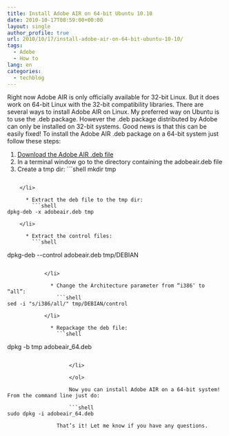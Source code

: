 ```yaml
---
title: Install Adobe AIR on 64-bit Ubuntu 10.10
date: 2010-10-17T08:59:00+00:00
layout: single
author_profile: true
url: 2010/10/17/install-adobe-air-on-64-bit-ubuntu-10-10/
tags:
  - Adobe
  - How to
lang: en
categories: 
  - techblog
---
```

Right now Adobe AIR is only officially available for 32-bit Linux. But it does work on 64-bit Linux with the 32-bit compatibility libraries. There are several ways to install Adobe AIR on Linux. My preferred way on Ubuntu is to use the .deb package. However the .deb package distributed by Adobe can only be installed on 32-bit systems. Good news is that this can be easily fixed! To install the Adobe AIR .deb package on a 64-bit system just follow these steps: 

  1. [Download the Adobe AIR .deb file](http://get.adobe.com/air/) 
  2. In a terminal window go to the directory containing the adobeair.deb file 
  3. Create a tmp dir: 
    ```shell
mkdir tmp
```
    
    </li> 
    
      * Extract the deb file to the tmp dir: 
        ```shell
dpkg-deb -x adobeair.deb tmp
```
        
        </li> 
        
          * Extract the control files: 
            ```shell
dpkg-deb --control adobeair.deb tmp/DEBIAN
```
            
            </li> 
            
              * Change the Architecture parameter from “i386″ to “all”: 
                ```shell
sed -i "s/i386/all/" tmp/DEBIAN/control
```
                
                </li> 
                
                  * Repackage the deb file: 
                    ```shell
dpkg -b tmp adobeair_64.deb
```
                    
                    </li> 
                    
                    </ol> 
                    
                    Now you can install Adobe AIR on a 64-bit system! From the command line just do:
                    
                    ```shell
sudo dpkg -i adobeair_64.deb
```
                    
                    That’s it! Let me know if you have any questions.